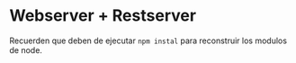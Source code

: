 # Webserver + Restserver

Recuerden que deben de ejecutar ``` npm instal ``` para reconstruir los modulos de node.  